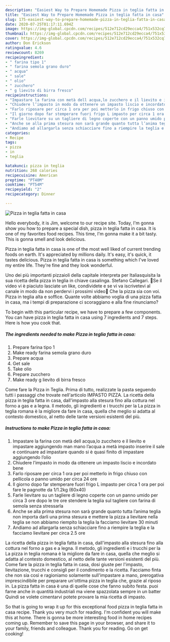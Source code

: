 ```yaml
---
description: "Easiest Way to Prepare Homemade Pizza in teglia fatta in casa"
title: "Easiest Way to Prepare Homemade Pizza in teglia fatta in casa"
slug: 175-easiest-way-to-prepare-homemade-pizza-in-teglia-fatta-in-casa
date: 2020-07-25T01:17:11.694Z
image: https://img-global.cpcdn.com/recipes/512e712cd29ecca4/751x532cq70/pizza-in-teglia-fatta-in-casa-recipe-main-photo.jpg
thumbnail: https://img-global.cpcdn.com/recipes/512e712cd29ecca4/751x532cq70/pizza-in-teglia-fatta-in-casa-recipe-main-photo.jpg
cover: https://img-global.cpcdn.com/recipes/512e712cd29ecca4/751x532cq70/pizza-in-teglia-fatta-in-casa-recipe-main-photo.jpg
author: Don Erickson
ratingvalue: 4.6
reviewcount: 8269
recipeingredient:
- " farina tipo 1"
- " farina semola grano duro"
- " acqua"
- " sale"
- " olio"
- " zucchero"
- " g lievito di birra fresco"
recipeinstructions:
- "Impastare la farina con metà dell acqua,lo zucchero e il lievito e impastare aggiungendo man mano l’acqua a metà impasto inserire il sale e continuare ad impastare quando si è quasi finito di impastare aggiungendo l’olio"
- "Chiudere l’impasto in modo da ottenere un impasto liscio e incordato bene"
- "Farlo riposare per circa 1 ora per poi metterlo in frigo chiuso con pellicola o panno umido per circa 24 ore"
- "Il giorno dopo far stemperare fuori frigo L impasto per circa 1 ora per poi fare le pagnotte da 1/1.2kg (60x40)"
- "Farle lievitare su un tagliere di legno coperte con un panno umido per circa 3 ore dopo le tre ore stendere la teglia sul tagliere con farina di semola senza stressarla"
- "Anche se alla prima stesura non sarà grande quanto tutta l’anima teglia non importa darli una prima stesura e mettere la pizza a lievitare nella teglia se non abbiamo riempito la teglia la facciamo lievitare 30 minuti"
- "Andiamo ad allargarla senza schiacciare fino a riempire la teglia e la facciamo lievitare per circa 2.5 ore"
categories:
- Recipe
tags:
- pizza
- in
- teglia

katakunci: pizza in teglia 
nutrition: 268 calories
recipecuisine: American
preptime: "PT40M"
cooktime: "PT54M"
recipeyield: "2"
recipecategory: Dinner

---
```



![Pizza in teglia fatta in casa](https://img-global.cpcdn.com/recipes/512e712cd29ecca4/751x532cq70/pizza-in-teglia-fatta-in-casa-recipe-main-photo.jpg)

Hello everybody, it is Jim, welcome to our recipe site. Today, I'm gonna show you how to prepare a special dish, pizza in teglia fatta in casa. It is one of my favorites food recipes. This time, I'm gonna make it a bit tasty. This is gonna smell and look delicious.

Pizza in teglia fatta in casa is one of the most well liked of current trending foods on earth. It's appreciated by millions daily. It's easy, it's quick, it tastes delicious. Pizza in teglia fatta in casa is something which I've loved my entire life. They're fine and they look wonderful.

Uno dei più importanti pizzaioli della capitale interpreta per Italiasquisita la sua ricetta della pizza in teglia in chiave casalinga. Stefano Callegari. 🔴Se il video vi è piaciuto lasciate un like, condividete e se vi va iscrivetevi al canale in modo da non perdervi i prossimi video🔴 Che la pizza sia con voi. Pizza in teglia alta e soffice. Quante volte abbiamo voglia di una pizza fatta in casa, ma i tempi di preparazione ci scoraggiano e alla fine rinunciamo?


To begin with this particular recipe, we have to prepare a few components. You can have pizza in teglia fatta in casa using 7 ingredients and 7 steps. Here is how you cook that.

<!--inarticleads1-->

##### The ingredients needed to make Pizza in teglia fatta in casa:

1. Prepare  farina tipo 1
1. Make ready  farina semola grano duro
1. Prepare  acqua
1. Get  sale
1. Take  olio
1. Prepare  zucchero
1. Make ready  g lievito di birra fresco


Come fare la Pizza in Teglia. Prima di tutto, realizzate la pasta seguendo tutti i passaggi che trovate nell&#39;articolo IMPASTO PIZZA. La ricetta della pizza in teglia fatta in casa, dall&#39;impasto alla stesura fino alla cottura nel forno a gas e a legna. Il metodo, gli ingredienti e i trucchi per la La pizza in teglia romana è la migliore da fare in casa, quella che meglio si adatta al contesto domestico, al netto delle tante versioni esistenti del più. 

<!--inarticleads2-->

##### Instructions to make Pizza in teglia fatta in casa:

1. Impastare la farina con metà dell acqua,lo zucchero e il lievito e impastare aggiungendo man mano l’acqua a metà impasto inserire il sale e continuare ad impastare quando si è quasi finito di impastare aggiungendo l’olio
1. Chiudere l’impasto in modo da ottenere un impasto liscio e incordato bene
1. Farlo riposare per circa 1 ora per poi metterlo in frigo chiuso con pellicola o panno umido per circa 24 ore
1. Il giorno dopo far stemperare fuori frigo L impasto per circa 1 ora per poi fare le pagnotte da 1/1.2kg (60x40)
1. Farle lievitare su un tagliere di legno coperte con un panno umido per circa 3 ore dopo le tre ore stendere la teglia sul tagliere con farina di semola senza stressarla
1. Anche se alla prima stesura non sarà grande quanto tutta l’anima teglia non importa darli una prima stesura e mettere la pizza a lievitare nella teglia se non abbiamo riempito la teglia la facciamo lievitare 30 minuti
1. Andiamo ad allargarla senza schiacciare fino a riempire la teglia e la facciamo lievitare per circa 2.5 ore


La ricetta della pizza in teglia fatta in casa, dall&#39;impasto alla stesura fino alla cottura nel forno a gas e a legna. Il metodo, gli ingredienti e i trucchi per la La pizza in teglia romana è la migliore da fare in casa, quella che meglio si adatta al contesto domestico, al netto delle tante versioni esistenti del più. Come fare la pizza in teglia fatta in casa, dosi giuste per l&#39;impasto, lievitazione, trucchi e consigli per il condimento e la ricetta. Facciamo finta che non sia così e ragioniamo solamente sull&#39;impastare a mano, prerogativa imprescindibile per preparare un&#39;ottima pizza in teglia che, grazie al riposo in. La pizza fatta in casa è una di quelle cose che fanno subito festa. puoi farne anche in quantità industriali ma viene spazzolata sempre in un batter Quindi se volete cimentarvi potete provare la mia ricetta di impasto. 

So that is going to wrap it up for this exceptional food pizza in teglia fatta in casa recipe. Thank you very much for reading. I'm confident you will make this at home. There is gonna be more interesting food in home recipes coming up. Remember to save this page in your browser, and share it to your family, friends and colleague. Thank you for reading. Go on get cooking!

